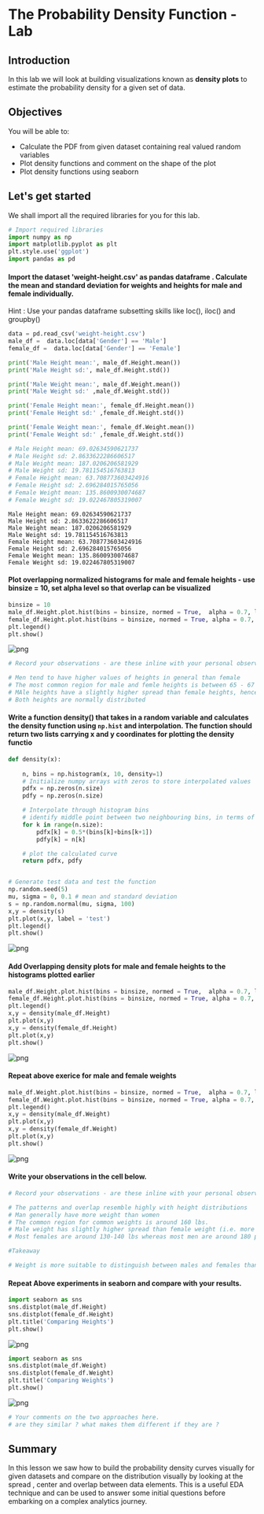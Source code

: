 
# The Probability Density Function - Lab

## Introduction
In this lab we will look at building visualizations known as **density plots** to estimate the probability density for a given set of data. 

## Objectives

You will be able to:

* Calculate the PDF from given dataset containing real valued random variables
* Plot density functions and comment on the shape of the plot
* Plot density functions using seaborn

## Let's get started

We shall import all the required libraries for you for this lab. 


```python
# Import required libraries
import numpy as np
import matplotlib.pyplot as plt
plt.style.use('ggplot')
import pandas as pd 
```

#### Import the dataset 'weight-height.csv' as pandas dataframe . Calculate the mean and standard deviation for weights and heights for male and female individually. 

Hint : Use your pandas dataframe subsetting skills like loc(), iloc() and groupby()


```python
data = pd.read_csv('weight-height.csv')
male_df =  data.loc[data['Gender'] == 'Male']
female_df =  data.loc[data['Gender'] == 'Female']

print('Male Height mean:', male_df.Height.mean())
print('Male Height sd:', male_df.Height.std())      

print('Male Weight mean:', male_df.Weight.mean())
print('Male Weight sd:' ,male_df.Weight.std())   

print('Female Height mean:', female_df.Height.mean())
print('Female Height sd:' ,female_df.Height.std())      

print('Female Weight mean:', female_df.Weight.mean())
print('Female Weight sd:' ,female_df.Weight.std())   

# Male Height mean: 69.02634590621737
# Male Height sd: 2.8633622286606517
# Male Weight mean: 187.0206206581929
# Male Weight sd: 19.781154516763813
# Female Height mean: 63.708773603424916
# Female Height sd: 2.696284015765056
# Female Weight mean: 135.8600930074687
# Female Weight sd: 19.022467805319007
```

    Male Height mean: 69.02634590621737
    Male Height sd: 2.8633622286606517
    Male Weight mean: 187.0206206581929
    Male Weight sd: 19.781154516763813
    Female Height mean: 63.708773603424916
    Female Height sd: 2.696284015765056
    Female Weight mean: 135.8600930074687
    Female Weight sd: 19.022467805319007


#### Plot overlapping normalized histograms for male and female heights - use binsize = 10, set alpha level so that overlap can be visualized


```python
binsize = 10
male_df.Height.plot.hist(bins = binsize, normed = True,  alpha = 0.7, label ="Male Height");
female_df.Height.plot.hist(bins = binsize, normed = True, alpha = 0.7, label = 'Female Height');
plt.legend()
plt.show()
```


![png](index_files/index_5_0.png)



```python
# Record your observations - are these inline with your personal observations?

# Men tend to have higher values of heights in general than female
# The most common region for male and femle heights is between 65 - 67 inches (about 5 and a half feet)
# MAle heights have a slightly higher spread than female heights, hence the male heigh peak is slightly smaller than female height
# Both heights are normally distributed
```

#### Write a function density() that takes in a random variable and calculates the density function using `np.hist` and interpolation. The function should return two lists carrying x and y coordinates for plotting the density functio


```python
def density(x):
    
    n, bins = np.histogram(x, 10, density=1)
    # Initialize numpy arrays with zeros to store interpolated values
    pdfx = np.zeros(n.size)
    pdfy = np.zeros(n.size)

    # Interpolate through histogram bins 
    # identify middle point between two neighbouring bins, in terms of x and y coords
    for k in range(n.size):
        pdfx[k] = 0.5*(bins[k]+bins[k+1])
        pdfy[k] = n[k]

    # plot the calculated curve
    return pdfx, pdfy


# Generate test data and test the function
np.random.seed(5)
mu, sigma = 0, 0.1 # mean and standard deviation
s = np.random.normal(mu, sigma, 100)
x,y = density(s)
plt.plot(x,y, label = 'test')
plt.legend()
plt.show()
```


![png](index_files/index_8_0.png)


#### Add Overlapping density plots for male and female heights to the histograms plotted earlier


```python
male_df.Height.plot.hist(bins = binsize, normed = True,  alpha = 0.7, label ="Male Height");
female_df.Height.plot.hist(bins = binsize, normed = True, alpha = 0.7, label = 'Female Height');
plt.legend()
x,y = density(male_df.Height)
plt.plot(x,y)
x,y = density(female_df.Height)
plt.plot(x,y)
plt.show()
```


![png](index_files/index_10_0.png)


#### Repeat above exerice for male and female weights


```python
male_df.Weight.plot.hist(bins = binsize, normed = True,  alpha = 0.7, label ="Male weight");
female_df.Weight.plot.hist(bins = binsize, normed = True, alpha = 0.7, label = 'Female weight');
plt.legend()
x,y = density(male_df.Weight)
plt.plot(x,y)
x,y = density(female_df.Weight)
plt.plot(x,y)
plt.show()
```


![png](index_files/index_12_0.png)


#### Write your observations in the cell below.


```python
# Record your observations - are these inline with your personal observations?

# The patterns and overlap resemble highly with height distributions
# Man generally have more weight than women
# The common region for common weights is around 160 lbs. 
# Male weight has slightly higher spread than female weight (i.e. more variation)
# Most females are around 130-140 lbs whereas most men are around 180 pounds. 

#Takeaway

# Weight is more suitable to distinguish between males and females than height
```

#### Repeat Above experiments in seaborn and compare with your results. 


```python
import seaborn as sns
sns.distplot(male_df.Height)
sns.distplot(female_df.Height)
plt.title('Comparing Heights')
plt.show()
```


![png](index_files/index_16_0.png)



```python
import seaborn as sns
sns.distplot(male_df.Weight)
sns.distplot(female_df.Weight)
plt.title('Comparing Weights')
plt.show()
```


![png](index_files/index_17_0.png)



```python
# Your comments on the two approaches here. 
# are they similar ? what makes them different if they are ?
```

## Summary

In this lesson we saw how to build the probability density curves visually for given datasets and compare on the distribution visually by looking at the spread , center and overlap between data elements. This is a useful EDA technique and can be used to answer some initial questions before embarking on a complex analytics journey.
